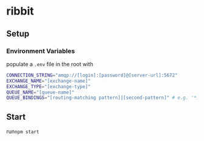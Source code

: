 # ribbit

## Setup

### Environment Variables

populate a `.env` file in the root with 

```bash
CONNECTION_STRING="amqp://[login]:[password]@[server-url]:5672"
EXCHANGE_NAME="[exchange-name]"
EXCHANGE_TYPE="[exchange-type]"
QUEUE_NAME="[queue-name]"
QUEUE_BINDINGS="[routing-matching pattern]|[second-pattern]" # e.g. '*.*.*.*' or '*.ribbit.#' split by | 
```

## Start

run`npm start`
